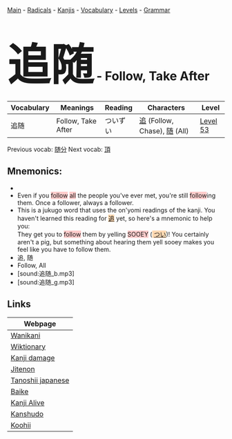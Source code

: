 <style> bigfont {font-size: 100px}</style>
[Main](../README.md) -
[Radicals](../radicals.md) -
[Kanjis](../kanjis.md) -
[Vocabulary](../vocabulary.md) -
[Levels](../levels.md) -
[Grammar](../grammar.md)
# <bigfont> 追随</bigfont> - Follow, Take After 

| Vocabulary | Meanings | Reading | Characters | Level |
| --- | --- | --- | --- | --- |
| 追随 | Follow, Take After | ついずい |  [追](../kanjis/追.md) (Follow, Chase), [随](../kanjis/随.md) (All) | [Level 53](../levels/wk_level53.md) |

Previous vocab: [随分](随分.md) Next vocab: [頂](頂.md) 

## Mnemonics:

* 
* Even if you <span style="background-color:#ffcccb"> follow</span> <span style="background-color:#ffcccb"> all</span> the people you've ever met, you're still <span style="background-color:#ffcccb"> follow</span>ing them. Once a follower, always a follower.
* This is a jukugo word that uses the on'yomi readings of the kanji. You haven't learned this reading for <span style="background-color:#fed8b1"> [追](https://jisho.org/search/追)</span> yet, so here's a mnemonic to help you:<br />They get you to <span style="background-color:#ffcccb"> follow</span> them by yelling <span style="background-color:#ffcccb"> SOOEY</span> (<span style="background-color:#fed8b1"> [つい](https://jisho.org/search/つい)</span>)! You certainly aren't a pig, but something about hearing them yell sooey makes you feel like you have to follow them. 
* 追, 随
* Follow, All
* [sound:追随_b.mp3]
* [sound:追随_g.mp3]


## Links 

| Webpage |
| --- |
| [Wanikani          ](https://www.wanikani.com/kanji/追随) |
| [Wiktionary        ](https://en.wiktionary.org/wiki/追随) |
| [Kanji damage      ](http://www.kanjidamage.com/kanji/search?utf8=✓&q=追随) |
| [Jitenon           ](https://jitenon.com/kanji/追随) |
| [Tanoshii japanese ](https://www.tanoshiijapanese.com/dictionary/kanji.cfm?k=追随) |
| [Baike             ](https://baike.baidu.com/item/追随) |
| [Kanji Alive       ](https://app.kanjialive.com/追随) |
| [Kanshudo          ](https://www.kanshudo.com/searchmn?q=追随) |
| [Koohii            ](https://kanji.koohii.com/study/kanji/追随) |
